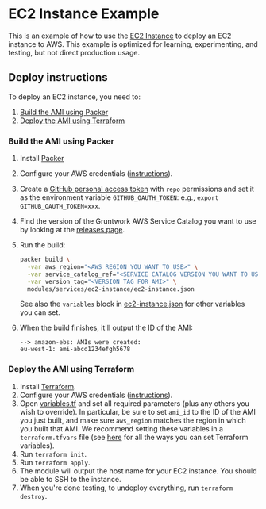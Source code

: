 # EC2 Instance Example

This is an example of how to use the [EC2 Instance](/modules/services/ec2-instance) to deploy an EC2 instance to AWS. This example is optimized for learning, experimenting, and testing, but not direct production usage.



## Deploy instructions

To deploy an EC2 instance, you need to:

1. [Build the AMI using Packer](#build-the-ami-using-packer)
1. [Deploy the AMI using Terraform](#deploy-the-ami-using-terraform)


### Build the AMI using Packer

1. Install [Packer](https://packer.io/)
1. Configure your AWS credentials
   ([instructions](https://blog.gruntwork.io/a-comprehensive-guide-to-authenticating-to-aws-on-the-command-line-63656a686799)).
1. Create a [GitHub personal access
   token](https://help.github.com/en/github/authenticating-to-github/creating-a-personal-access-token-for-the-command-line)
   with `repo` permissions and set it as the environment variable `GITHUB_OAUTH_TOKEN`: e.g.,
   `export GITHUB_OAUTH_TOKEN=xxx`.   
1. Find the version of the Gruntwork AWS Service Catalog you want to use by looking at the [releases
   page](/../../releases).
1. Run the build:

    ```bash
    packer build \
      -var aws_region="<AWS REGION YOU WANT TO USE>" \
      -var service_catalog_ref="<SERVICE CATALOG VERSION YOU WANT TO USE>" \
      -var version_tag="<VERSION TAG FOR AMI>" \
      modules/services/ec2-instance/ec2-instance.json
    ```

    See also the `variables` block in [ec2-instance.json](/modules/services/ec2-instance/ec2-instance.json) for other
    variables you can set.
1. When the build finishes, it'll output the ID of the AMI:

    ```
    --> amazon-ebs: AMIs were created:
    eu-west-1: ami-abcd1234efgh5678
    ```


### Deploy the AMI using Terraform

1. Install [Terraform](https://www.terraform.io/).
1. Configure your AWS credentials
   ([instructions](https://blog.gruntwork.io/a-comprehensive-guide-to-authenticating-to-aws-on-the-command-line-63656a686799)).
1. Open [variables.tf](variables.tf) and set all required parameters (plus any others you wish to override). In
   particular, be sure to set `ami_id` to the ID of the AMI you just built, and make sure `aws_region` matches the
   region in which you built that AMI. We recommend setting these variables in a `terraform.tfvars` file (see
   [here](https://www.terraform.io/docs/configuration/variables.html#assigning-values-to-root-module-variables) for
   all the ways you can set Terraform variables).
1. Run `terraform init`.
1. Run `terraform apply`.
1. The module will output the host name for your EC2 instance. You should be able to SSH to the instance.
1. When you're done testing, to undeploy everything, run `terraform destroy`.    
